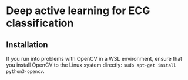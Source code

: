 # Deep active learning for ECG classification

## Installation

If you run into problems with OpenCV in a WSL environment, ensure that you install OpenCV to the Linux system directly: `sudo apt-get install python3-opencv`.
